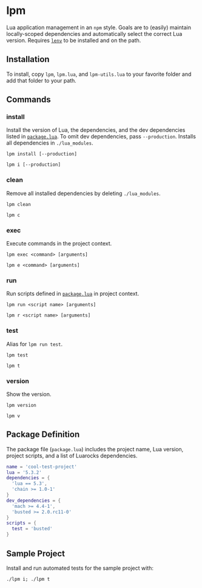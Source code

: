 # lpm
Lua application management in an `npm` style. Goals are to (easily) maintain locally-scoped dependencies and automatically select the correct Lua version. Requires [`lenv`](https://github.com/mah0x211/lenv) to be installed and on the path.

## Installation
To install, copy `lpm`, `lpm.lua`, and `lpm-utils.lua` to your favorite folder and add that folder to your path.

## Commands
### install
Install the version of Lua, the dependencies, and the dev dependencies listed in [`package.lua`](#package-definition). To omit dev dependencies, pass `--production`. Installs all dependencies in `./lua_modules`.

```shell
lpm install [--production]
```

```shell
lpm i [--production]
```

### clean
Remove all installed dependencies by deleting `./lua_modules`.

```shell
lpm clean
```

```shell
lpm c
```

### exec
Execute commands in the project context.

```shell
lpm exec <command> [arguments]
```

```shell
lpm e <command> [arguments]
```

### run
Run scripts defined in [`package.lua`](#package-definition) in project context.

```shell
lpm run <script name> [arguments]
```

```shell
lpm r <script name> [arguments]
```

### test
Alias for `lpm run test`.

```shell
lpm test
```

```shell
lpm t
```

### version
Show the version.

```shell
lpm version
```

```shell
lpm v
```

## Package Definition
The package file (`package.lua`) includes the project name, Lua version, project scripts, and a list of Luarocks dependencies.

```lua
name = 'cool-test-project'
lua = '5.3.2'
dependencies = {
  'lua == 5.3',
  'chain >= 1.0-1'
}
dev_dependencies = {
  'mach >= 4.4-1',
  'busted >= 2.0.rc11-0'
}
scripts = {
  test = 'busted'
}
```

## Sample Project
Install and run automated tests for the sample project with:

```shell
./lpm i; ./lpm t
```
